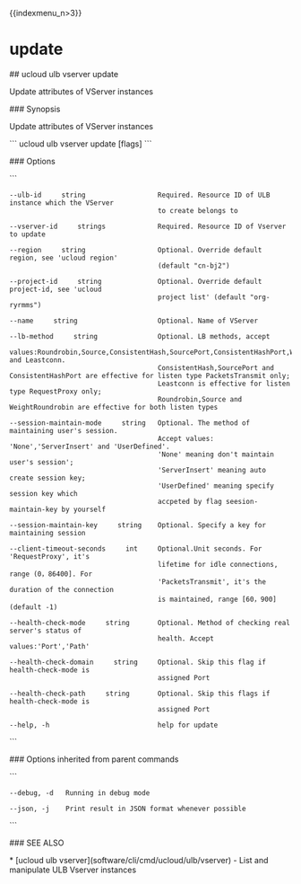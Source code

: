{{indexmenu_n>3}}

# update

\#\# ucloud ulb vserver update

Update attributes of VServer instances

\#\#\# Synopsis

Update attributes of VServer instances

\`\`\` ucloud ulb vserver update \[flags\] \`\`\`

\#\#\# Options

\`\`\`

``` 
--ulb-id     string                  Required. Resource ID of ULB instance which the VServer
                                     to create belongs to 
```

``` 
--vserver-id     strings             Required. Resource ID of Vserver to update 
```

``` 
--region     string                  Optional. Override default region, see 'ucloud region'
                                     (default "cn-bj2") 
```

``` 
--project-id     string              Optional. Override default project-id, see 'ucloud
                                     project list' (default "org-ryrmms") 
```

``` 
--name     string                    Optional. Name of VServer 
```

``` 
--lb-method     string               Optional. LB methods, accept
                                     values:Roundrobin,Source,ConsistentHash,SourcePort,ConsistentHashPort,WeightRoundrobin and Leastconn. 
                                     ConsistentHash,SourcePort and ConsistentHashPort are effective for listen type PacketsTransmit only;
                                     Leastconn is effective for listen type RequestProxy only;
                                     Roundrobin,Source and WeightRoundrobin are effective for both listen types 
```

``` 
--session-maintain-mode     string   Optional. The method of maintaining user's session.
                                     Accept values: 'None','ServerInsert' and 'UserDefined'.
                                     'None' meaning don't maintain user's session';
                                     'ServerInsert' meaning auto create session key;
                                     'UserDefined' meaning specify session key which
                                     accpeted by flag seesion-maintain-key by yourself 
```

``` 
--session-maintain-key     string    Optional. Specify a key for maintaining session 
```

``` 
--client-timeout-seconds     int     Optional.Unit seconds. For 'RequestProxy', it's
                                     lifetime for idle connections, range (0，86400]. For
                                     'PacketsTransmit', it's the duration of the connection
                                     is maintained, range [60，900] (default -1) 
```

``` 
--health-check-mode     string       Optional. Method of checking real server's status of
                                     health. Accept values:'Port','Path' 
```

``` 
--health-check-domain     string     Optional. Skip this flag if health-check-mode is
                                     assigned Port 
```

``` 
--health-check-path     string       Optional. Skip this flags if health-check-mode is
                                     assigned Port 
```

``` 
--help, -h                           help for update 
```

\`\`\`

\#\#\# Options inherited from parent commands

\`\`\`

``` 
--debug, -d   Running in debug mode 
```

``` 
--json, -j    Print result in JSON format whenever possible 
```

\`\`\`

\#\#\# SEE ALSO

\* \[ucloud ulb vserver\](software/cli/cmd/ucloud/ulb/vserver) - List
and manipulate ULB Vserver instances
